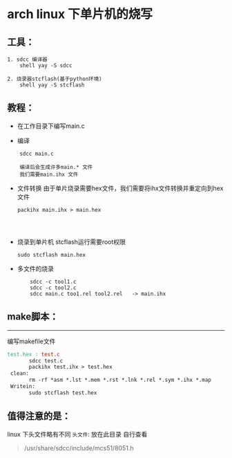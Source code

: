 # arch linux 下单片机的烧写

## 工具：
	1. sdcc 编译器
		shell yay -S sdcc	
		
	2. 烧录器stcflash(基于python环境)
		shell yay -S stcflash

## 教程：
- 在工作目录下编写main.c

- 编译

```shell 
	sdcc main.c
```


		编译后会生成许多main.* 文件
		我们需要main.ihx 文件


- 文件转换
  由于单片烧录需要hex文件，我们需要将ihx文件转换并重定向到hex文件

  ```shell
  packihx main.ihx > main.hex




- 烧录到单片机
    stcflash运行需要root权限
    
    ```shell
    sudo stcflash main.hex
    
- 多文件的烧录
    ```shell 
    	sdcc -c tool1.c
    	sdcc -c tool2.c
    	sdcc main.c too1.rel tool2.rel   -> main.ihx

## make脚本：
---
编写makefile文件

 ```makefile 
 test.hex : test.c
 	    sdcc test.c
  		packihx test.ihx > test.hex
  clean:
  	  	rm -rf *asm *.lst *.mem *.rst *.lnk *.rel *.sym *.ihx *.map
  Writein:
   	    sudo stcflash test.hex
 ```



## 值得注意的是：
linux 下头文件略有不同
    `头文件`:  放在此目录 自行查看

> /usr/share/sdcc/include/mcs51/8051.h
> 	
